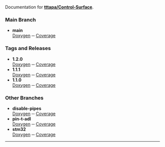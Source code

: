 Documentation for [**tttapa/Control-Surface**](https://github.com/tttapa/Control-Surface).

### Main Branch

- **main**  
  [Doxygen](Doxygen/index.html) ─ [Coverage](Coverage/index.html)

### Tags and Releases

- **1.2.0**  
  [Doxygen](1.2.0/Doxygen/index.html) ─ [Coverage](1.2.0/Coverage/index.html)
- **1.1.1**  
  [Doxygen](1.1.1/Doxygen/index.html) ─ [Coverage](1.1.1/Coverage/index.html)
- **1.1.0**  
  [Doxygen](1.1.0/Doxygen/index.html) ─ [Coverage](1.1.0/Coverage/index.html)

### Other Branches

- **disable-pipes**  
  [Doxygen](disable-pipes/Doxygen/index.html) ─ [Coverage](disable-pipes/Coverage/index.html)
- **pin-t-adl**  
  [Doxygen](pin-t-adl/Doxygen/index.html) ─ [Coverage](pin-t-adl/Coverage/index.html)
- **stm32**  
  [Doxygen](stm32/Doxygen/index.html) ─ [Coverage](stm32/Coverage/index.html)

***


